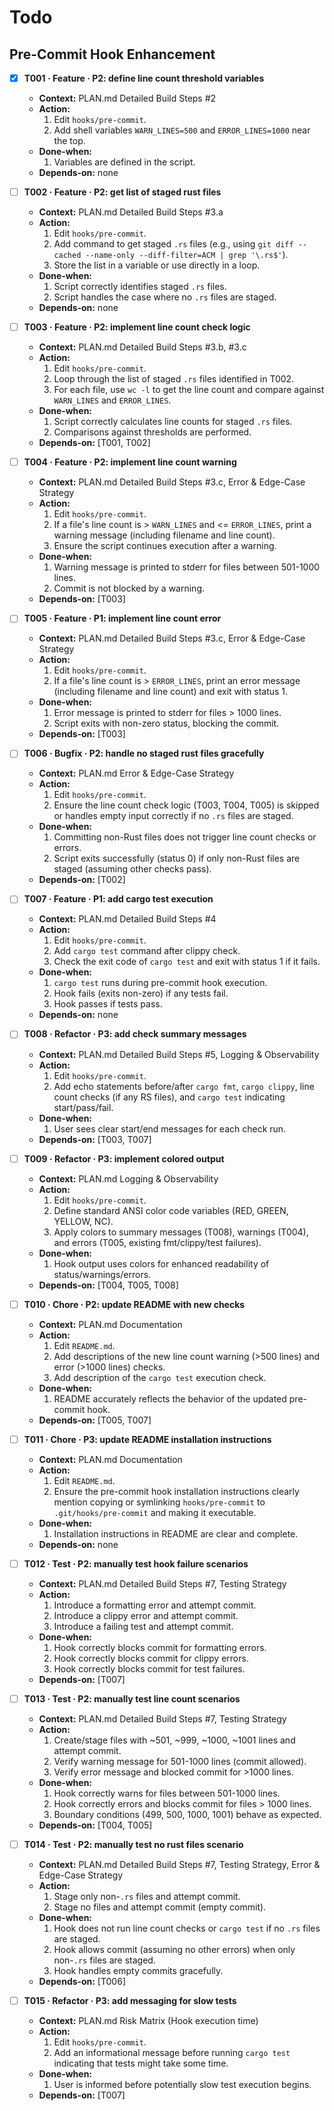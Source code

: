 # Todo

## Pre-Commit Hook Enhancement
- [x] **T001 · Feature · P2: define line count threshold variables**
    - **Context:** PLAN.md Detailed Build Steps #2
    - **Action:**
        1. Edit `hooks/pre-commit`.
        2. Add shell variables `WARN_LINES=500` and `ERROR_LINES=1000` near the top.
    - **Done‑when:**
        1. Variables are defined in the script.
    - **Depends‑on:** none

- [ ] **T002 · Feature · P2: get list of staged rust files**
    - **Context:** PLAN.md Detailed Build Steps #3.a
    - **Action:**
        1. Edit `hooks/pre-commit`.
        2. Add command to get staged `.rs` files (e.g., using `git diff --cached --name-only --diff-filter=ACM | grep '\.rs$'`).
        3. Store the list in a variable or use directly in a loop.
    - **Done‑when:**
        1. Script correctly identifies staged `.rs` files.
        2. Script handles the case where no `.rs` files are staged.
    - **Depends‑on:** none

- [ ] **T003 · Feature · P2: implement line count check logic**
    - **Context:** PLAN.md Detailed Build Steps #3.b, #3.c
    - **Action:**
        1. Edit `hooks/pre-commit`.
        2. Loop through the list of staged `.rs` files identified in T002.
        3. For each file, use `wc -l` to get the line count and compare against `WARN_LINES` and `ERROR_LINES`.
    - **Done‑when:**
        1. Script correctly calculates line counts for staged `.rs` files.
        2. Comparisons against thresholds are performed.
    - **Depends‑on:** [T001, T002]

- [ ] **T004 · Feature · P2: implement line count warning**
    - **Context:** PLAN.md Detailed Build Steps #3.c, Error & Edge-Case Strategy
    - **Action:**
        1. Edit `hooks/pre-commit`.
        2. If a file's line count is > `WARN_LINES` and <= `ERROR_LINES`, print a warning message (including filename and line count).
        3. Ensure the script continues execution after a warning.
    - **Done‑when:**
        1. Warning message is printed to stderr for files between 501-1000 lines.
        2. Commit is not blocked by a warning.
    - **Depends‑on:** [T003]

- [ ] **T005 · Feature · P1: implement line count error**
    - **Context:** PLAN.md Detailed Build Steps #3.c, Error & Edge-Case Strategy
    - **Action:**
        1. Edit `hooks/pre-commit`.
        2. If a file's line count is > `ERROR_LINES`, print an error message (including filename and line count) and exit with status 1.
    - **Done‑when:**
        1. Error message is printed to stderr for files > 1000 lines.
        2. Script exits with non-zero status, blocking the commit.
    - **Depends‑on:** [T003]

- [ ] **T006 · Bugfix · P2: handle no staged rust files gracefully**
    - **Context:** PLAN.md Error & Edge-Case Strategy
    - **Action:**
        1. Edit `hooks/pre-commit`.
        2. Ensure the line count check logic (T003, T004, T005) is skipped or handles empty input correctly if no `.rs` files are staged.
    - **Done‑when:**
        1. Committing non-Rust files does not trigger line count checks or errors.
        2. Script exits successfully (status 0) if only non-Rust files are staged (assuming other checks pass).
    - **Depends‑on:** [T002]

- [ ] **T007 · Feature · P1: add cargo test execution**
    - **Context:** PLAN.md Detailed Build Steps #4
    - **Action:**
        1. Edit `hooks/pre-commit`.
        2. Add `cargo test` command after clippy check.
        3. Check the exit code of `cargo test` and exit with status 1 if it fails.
    - **Done‑when:**
        1. `cargo test` runs during pre-commit hook execution.
        2. Hook fails (exits non-zero) if any tests fail.
        3. Hook passes if tests pass.
    - **Depends‑on:** none

- [ ] **T008 · Refactor · P3: add check summary messages**
    - **Context:** PLAN.md Detailed Build Steps #5, Logging & Observability
    - **Action:**
        1. Edit `hooks/pre-commit`.
        2. Add echo statements before/after `cargo fmt`, `cargo clippy`, line count checks (if any RS files), and `cargo test` indicating start/pass/fail.
    - **Done‑when:**
        1. User sees clear start/end messages for each check run.
    - **Depends‑on:** [T003, T007]

- [ ] **T009 · Refactor · P3: implement colored output**
    - **Context:** PLAN.md Logging & Observability
    - **Action:**
        1. Edit `hooks/pre-commit`.
        2. Define standard ANSI color code variables (RED, GREEN, YELLOW, NC).
        3. Apply colors to summary messages (T008), warnings (T004), and errors (T005, existing fmt/clippy/test failures).
    - **Done‑when:**
        1. Hook output uses colors for enhanced readability of status/warnings/errors.
    - **Depends‑on:** [T004, T005, T008]

- [ ] **T010 · Chore · P2: update README with new checks**
    - **Context:** PLAN.md Documentation
    - **Action:**
        1. Edit `README.md`.
        2. Add descriptions of the new line count warning (>500 lines) and error (>1000 lines) checks.
        3. Add description of the `cargo test` execution check.
    - **Done‑when:**
        1. README accurately reflects the behavior of the updated pre-commit hook.
    - **Depends‑on:** [T005, T007]

- [ ] **T011 · Chore · P3: update README installation instructions**
    - **Context:** PLAN.md Documentation
    - **Action:**
        1. Edit `README.md`.
        2. Ensure the pre-commit hook installation instructions clearly mention copying or symlinking `hooks/pre-commit` to `.git/hooks/pre-commit` and making it executable.
    - **Done‑when:**
        1. Installation instructions in README are clear and complete.
    - **Depends‑on:** none

- [ ] **T012 · Test · P2: manually test hook failure scenarios**
    - **Context:** PLAN.md Detailed Build Steps #7, Testing Strategy
    - **Action:**
        1. Introduce a formatting error and attempt commit.
        2. Introduce a clippy error and attempt commit.
        3. Introduce a failing test and attempt commit.
    - **Done‑when:**
        1. Hook correctly blocks commit for formatting errors.
        2. Hook correctly blocks commit for clippy errors.
        3. Hook correctly blocks commit for test failures.
    - **Depends‑on:** [T007]

- [ ] **T013 · Test · P2: manually test line count scenarios**
    - **Context:** PLAN.md Detailed Build Steps #7, Testing Strategy
    - **Action:**
        1. Create/stage files with ~501, ~999, ~1000, ~1001 lines and attempt commit.
        2. Verify warning message for 501-1000 lines (commit allowed).
        3. Verify error message and blocked commit for >1000 lines.
    - **Done‑when:**
        1. Hook correctly warns for files between 501-1000 lines.
        2. Hook correctly errors and blocks commit for files > 1000 lines.
        3. Boundary conditions (499, 500, 1000, 1001) behave as expected.
    - **Depends‑on:** [T004, T005]

- [ ] **T014 · Test · P2: manually test no rust files scenario**
    - **Context:** PLAN.md Detailed Build Steps #7, Testing Strategy, Error & Edge-Case Strategy
    - **Action:**
        1. Stage only non-`.rs` files and attempt commit.
        2. Stage no files and attempt commit (empty commit).
    - **Done‑when:**
        1. Hook does not run line count checks or `cargo test` if no `.rs` files are staged.
        2. Hook allows commit (assuming no other errors) when only non-`.rs` files are staged.
        3. Hook handles empty commits gracefully.
    - **Depends‑on:** [T006]

- [ ] **T015 · Refactor · P3: add messaging for slow tests**
    - **Context:** PLAN.md Risk Matrix (Hook execution time)
    - **Action:**
        1. Edit `hooks/pre-commit`.
        2. Add an informational message before running `cargo test` indicating that tests might take some time.
    - **Done‑when:**
        1. User is informed before potentially slow test execution begins.
    - **Depends‑on:** [T007]